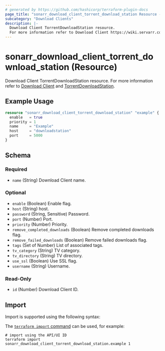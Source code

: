 ```yaml
---
# generated by https://github.com/hashicorp/terraform-plugin-docs
page_title: "sonarr_download_client_torrent_download_station Resource - Sonarr"
subcategory: "Download Clients"
description: |-
  Download Client TorrentDownloadStation resource.
  For more information refer to Download Client https://wiki.servarr.com/sonarr/settings#download-clients and TorrentDownloadStation https://wiki.servarr.com/sonarr/supported#torrentdownloadstation.
---
```


# sonarr_download_client_torrent_download_station (Resource)

<!-- subcategory:Download Clients -->
Download Client TorrentDownloadStation resource.
For more information refer to [Download Client](https://wiki.servarr.com/sonarr/settings#download-clients) and [TorrentDownloadStation](https://wiki.servarr.com/sonarr/supported#torrentdownloadstation).

## Example Usage

```terraform
resource "sonarr_download_client_torrent_download_station" "example" {
  enable   = true
  priority = 1
  name     = "Example"
  host     = "downloadstation"
  port     = 5000
}
```

<!-- schema generated by tfplugindocs -->
## Schema

### Required

- `name` (String) Download Client name.

### Optional

- `enable` (Boolean) Enable flag.
- `host` (String) host.
- `password` (String, Sensitive) Password.
- `port` (Number) Port.
- `priority` (Number) Priority.
- `remove_completed_downloads` (Boolean) Remove completed downloads flag.
- `remove_failed_downloads` (Boolean) Remove failed downloads flag.
- `tags` (Set of Number) List of associated tags.
- `tv_category` (String) TV category.
- `tv_directory` (String) TV directory.
- `use_ssl` (Boolean) Use SSL flag.
- `username` (String) Username.

### Read-Only

- `id` (Number) Download Client ID.

## Import

Import is supported using the following syntax:

The [`terraform import` command](https://developer.hashicorp.com/terraform/cli/commands/import) can be used, for example:

```shell
# import using the API/UI ID
terraform import sonarr_download_client_torrent_download_station.example 1
```
